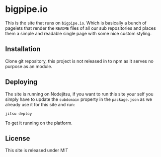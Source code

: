# bigpipe.io

This is the site that runs on `bigpipe.io`. Which is basically a bunch of pagelets that
render the `README` files of all our sub repositories and places them a simple and
readable single page with some nice custom styling.

## Installation

Clone git repository, this project is not released in to npm as it serves no purpose as
an module.

## Deploying

The site is running on Nodejitsu, if you want to run this site your self you simply have
to update the `subdomain` property in the `package.json` as we already use it for this
site and run:

```
jitsu deploy
```

To get it running on the platform.

## License

This site is released under MIT
